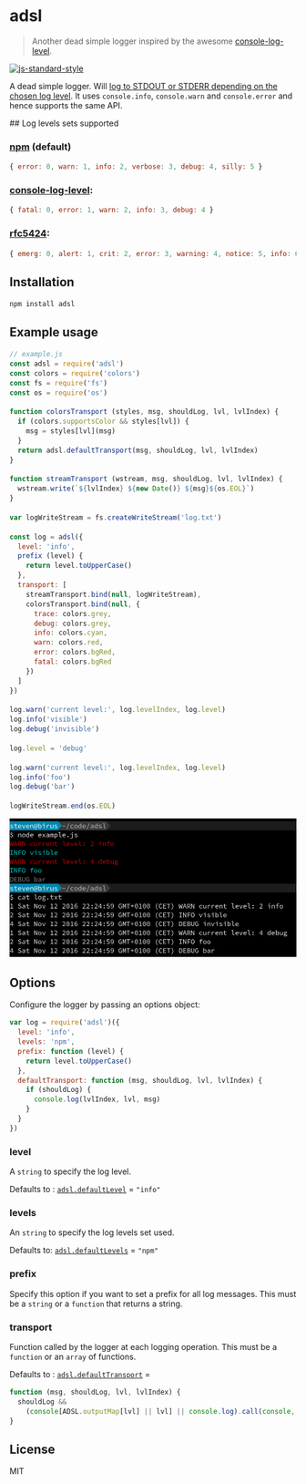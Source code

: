 # adsl

> Another dead simple logger inspired by the awesome [console-log-level](https://github.com/watson/console-log-level).

[![js-standard-style](https://img.shields.io/badge/code%20style-standard-brightgreen.svg?style=flat)](https://github.com/feross/standard)

A dead simple logger. Will [log to STDOUT or STDERR depending on the chosen log
level](https://github.com/enten/adsl/blob/master/index.js#L81). It uses
`console.info`, `console.warn` and `console.error` and hence supports the same API.

## Log levels sets supported

### [npm](https://github.com/enten/adsl/blob/master/index.js#L78) (default)

```javascript
{ error: 0, warn: 1, info: 2, verbose: 3, debug: 4, silly: 5 }
```

### [console-log-level](https://github.com/enten/adsl/blob/master/index.js#L77):

```javascript
{ fatal: 0, error: 1, warn: 2, info: 3, debug: 4 }
```

### [rfc5424](https://github.com/enten/adsl/blob/master/index.js#L79):

```javascript
{ emerg: 0, alert: 1, crit: 2, error: 3, warning: 4, notice: 5, info: 6, debug: 7 }
```

## Installation

```
npm install adsl
```

## Example usage

```js
// example.js
const adsl = require('adsl')
const colors = require('colors')
const fs = require('fs')
const os = require('os')

function colorsTransport (styles, msg, shouldLog, lvl, lvlIndex) {
  if (colors.supportsColor && styles[lvl]) {
    msg = styles[lvl](msg)
  }
  return adsl.defaultTransport(msg, shouldLog, lvl, lvlIndex)
}

function streamTransport (wstream, msg, shouldLog, lvl, lvlIndex) {
  wstream.write(`${lvlIndex} ${new Date()} ${msg}${os.EOL}`)
}

var logWriteStream = fs.createWriteStream('log.txt')

const log = adsl({
  level: 'info',
  prefix (level) {
    return level.toUpperCase()
  },
  transport: [
    streamTransport.bind(null, logWriteStream),
    colorsTransport.bind(null, {
      trace: colors.grey,
      debug: colors.grey,
      info: colors.cyan,
      warn: colors.red,
      error: colors.bgRed,
      fatal: colors.bgRed
    })
  ]
})

log.warn('current level:', log.levelIndex, log.level)
log.info('visible')
log.debug('invisible')

log.level = 'debug'

log.warn('current level:', log.levelIndex, log.level)
log.info('foo')
log.debug('bar')

logWriteStream.end(os.EOL)

```

![example output](https://raw.githubusercontent.com/enten/adsl/master/example.png)

## Options

Configure the logger by passing an options object:

```js
var log = require('adsl')({
  level: 'info',
  levels: 'npm',
  prefix: function (level) {
    return level.toUpperCase()
  },
  defaultTransport: function (msg, shouldLog, lvl, lvlIndex) {
    if (shouldLog) {
      console.log(lvlIndex, lvl, msg)
    }
  }
})
```

### level

A `string` to specify the log level.

Defaults to :
[`adsl.defaultLevel`](https://github.com/enten/adsl/blob/master/index.js#L70) = `"info"`

### levels

An `string` to specify the log levels set used.

Defaults to:
[`adsl.defaultLevels`](https://github.com/enten/adsl/blob/master/index.js#L71) = `"npm"`

### prefix

Specify this option if you want to set a prefix for all log messages.
This must be a `string` or a `function` that returns a string.

### transport

Function called by the logger at each logging operation.
This must be a `function` or an `array` of functions.

Defaults to : [`adsl.defaultTransport`](https://github.com/enten/adsl/blob/master/index.js#L72) =

```javascript
function (msg, shouldLog, lvl, lvlIndex) {
  shouldLog &&
    (console[ADSL.outputMap[lvl] || lvl] || console.log).call(console, msg)
}
```

## License

MIT

